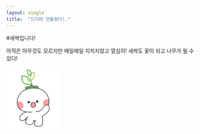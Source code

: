 ```yaml
---
layout: single
title:  "드디어 만들었다!."
---
```


#새싹입니다!

아직은 아무것도 모르지만 매일매일 지치지않고 열심히!
새싹도 꽃이 되고 나무가 될 수 있다!

![profile](../images/2025-03-11-first/profile.png)
